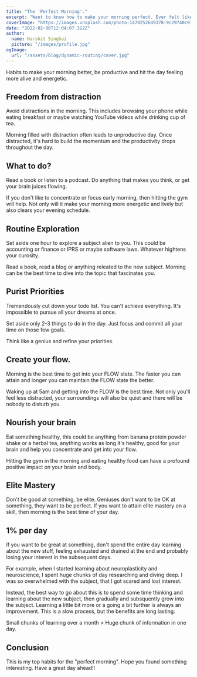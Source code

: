 ```yaml
---
title: "The 'Perfect Morning'."
excerpt: "Want to know how to make your morning perfect. Ever felt like you're always running to achieve so much but always come short?"
coverImage: "https://images.unsplash.com/photo-1470252649378-9c29740c9fa8?ixlib=rb-1.2.1&ixid=MnwxMjA3fDB8MHxwaG90by1wYWdlfHx8fGVufDB8fHx8&auto=format&fit=crop&w=870&q=80"
date: "2022-02-06T12:04:07.322Z"
author:
  name: Harshit Singhai
  picture: "/images/profile.jpg"
ogImage:
  url: "/assets/blog/dynamic-routing/cover.jpg"
---
```


Habits to make your morning better, be productive and hit the day feeling more alive and energetic.

## Freedom from distraction

Avoid distractions in the morning. This includes browsing your phone while eating breakfast or maybe watching YouTube videos while drinking cup of tea.

Morning filled with distraction often leads to unproductive day. Once distracted, it's hard to build the momentum and the productivity drops throughout the day.

## What to do?

Read a book or listen to a podcast. Do anything that makes you think, or get your brain juices flowing.

If you don't like to concentrate or focus early morning, then hitting the gym will help. Not only will it make your morning more energetic and lively but also clears your evening schedule.

## Routine Exploration

Set aside one hour to explore a subject alien to you. This could be accounting or finance or IPRS or maybe software laws. Whatever hightens your curosity.

Read a book, read a blog or anything releated to the new subject. Morning can be the best time to dive into the topic that fascinates you.

## Purist Priorities

Tremendously cut down your todo list. You can't achieve everything. It's impossible to pursue all your dreams at once.

Set aside only 2-3 things to do in the day. Just focus and commit all your time on those few goals.

Think like a genius and refine your priorities.

## Create your flow.

Morning is the best time to get into your FLOW state. The faster you can attain and longer you can maintain the FLOW state the better.

Waking up at 5am and getting into the FLOW is the best time. Not only you'll feel less distracted, your surroundings will also be quiet and there will be nobody to disturb you.

## Nourish your brain

Eat something healthy, this could be anything from banana protein powder shake or a herbal tea, anything works as long it's healthy, good for your brain and help you concentrate and get into your flow.

Hitting the gym in the morning and eating healthy food can have a profound positive impact on your brain and body.

## Elite Mastery

Don't be good at something, be elite. Geniuses don't want to be OK at something, they want to be perfect. If you want to attain elite mastery on a skill, then morning is the best time of your day.

## 1% per day

If you want to be great at something, don't spend the entire day learning about the new stuff, feeling exhausted and drained at the end and probably losing your interest in the subsequent days.

For example, when I started learning about neuroplasticity and neuroscience, I spent huge chunks of day researching and diving deep. I was so overwhelmed with the subject, that I got scared and lost interest.

Instead, the best way to go about this is to spend some time thinking and learning about the new subject, then gradually and subsquently grow into the subject. Learning a little bit more or a going a bit further is always an improvement. This is a slow process, but the benefits are long lasting.

Small chunks of learning over a month > Huge chunk of information in one day.

## Conclusion

This is my top habits for the "perfect morning". Hope you found something interesting. Have a great day ahead!!
